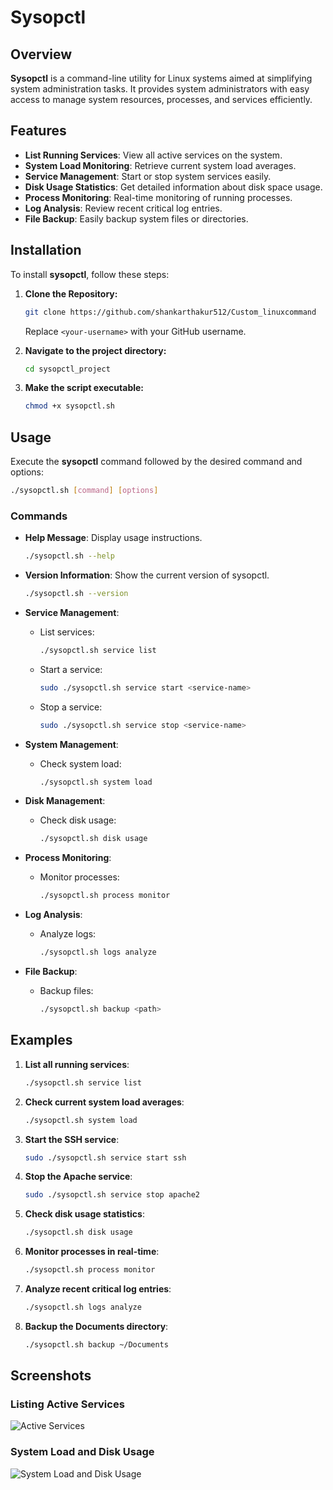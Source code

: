 # Sysopctl

## Overview
**Sysopctl** is a command-line utility for Linux systems aimed at simplifying system administration tasks. It provides system administrators with easy access to manage system resources, processes, and services efficiently.

## Features
- **List Running Services**: View all active services on the system.
- **System Load Monitoring**: Retrieve current system load averages.
- **Service Management**: Start or stop system services easily.
- **Disk Usage Statistics**: Get detailed information about disk space usage.
- **Process Monitoring**: Real-time monitoring of running processes.
- **Log Analysis**: Review recent critical log entries.
- **File Backup**: Easily backup system files or directories.

## Installation

To install **sysopctl**, follow these steps:

1. **Clone the Repository:**

   ```bash
   git clone https://github.com/shankarthakur512/Custom_linuxcommand

   ```

   Replace `<your-username>` with your GitHub username.

2. **Navigate to the project directory:**

   ```bash
   cd sysopctl_project
   ```

3. **Make the script executable:**

   ```bash
   chmod +x sysopctl.sh
   ```

## Usage

Execute the **sysopctl** command followed by the desired command and options:

```bash
./sysopctl.sh [command] [options]
```

### Commands

- **Help Message**: Display usage instructions.

  ```bash
  ./sysopctl.sh --help
  ```

- **Version Information**: Show the current version of sysopctl.

  ```bash
  ./sysopctl.sh --version
  ```

- **Service Management**:
  - List services:
    
    ```bash
    ./sysopctl.sh service list
    ```

  - Start a service:
    
    ```bash
    sudo ./sysopctl.sh service start <service-name>
    ```

  - Stop a service:
    
    ```bash
    sudo ./sysopctl.sh service stop <service-name>
    ```

- **System Management**:
  - Check system load:
    
    ```bash
    ./sysopctl.sh system load
    ```

- **Disk Management**:
  - Check disk usage:
    
    ```bash
    ./sysopctl.sh disk usage
    ```

- **Process Monitoring**:
  - Monitor processes:
    
    ```bash
    ./sysopctl.sh process monitor
    ```

- **Log Analysis**:
  - Analyze logs:
    
    ```bash
    ./sysopctl.sh logs analyze
    ```

- **File Backup**:
  - Backup files:
    
    ```bash
    ./sysopctl.sh backup <path>
    ```

## Examples

1. **List all running services**:
   
   ```bash
   ./sysopctl.sh service list
   ```

2. **Check current system load averages**:
   
   ```bash
   ./sysopctl.sh system load
   ```

3. **Start the SSH service**:
   
   ```bash
   sudo ./sysopctl.sh service start ssh
   ```

4. **Stop the Apache service**:
   
   ```bash
   sudo ./sysopctl.sh service stop apache2
   ```

5. **Check disk usage statistics**:
   
   ```bash
   ./sysopctl.sh disk usage
   ```

6. **Monitor processes in real-time**:
   
   ```bash
   ./sysopctl.sh process monitor
   ```

7. **Analyze recent critical log entries**:
   
   ```bash
   ./sysopctl.sh logs analyze
   ```

8. **Backup the Documents directory**:
   
   ```bash
   ./sysopctl.sh backup ~/Documents
   ```

## Screenshots

### Listing Active Services

![Active Services](./WhatsApp%20Image%202024-10-03%20at%2019.23.01.jpeg)

### System Load and Disk Usage

![System Load and Disk Usage](./WhatsApp%20Image%202024-10-03%20at%2019.23.02.jpeg)

